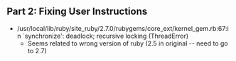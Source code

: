 ## Part 2: Fixing User Instructions

* /usr/local/lib/ruby/site_ruby/2.7.0/rubygems/core_ext/kernel_gem.rb:67:in `synchronize': deadlock; recursive locking (ThreadError)
  * Seems related to wrong version of ruby (2.5 in original -- need to go to 2.7)